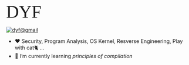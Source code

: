 <!-- <img align='right' src="https://github-readme-stats.vercel.app/api?username=Explainaur&hide_border=true&show_icons=true&title_color=404040&text_color=606060&bg_color=151515"> -->
<link rel="stylesheet" type="text/css" media="all" href="http://pic.dyf.ink/cyber.css" />


<font face="cyberpunk" size=30%>DYF</font>

[![dyf@gmail](https://img.shields.io/static/v1?label=dyf@gmail.com&message=%20&color=blue&logo=gmail&style=flat-square&logoColor=white)](mailto:dyf.auroa@gmail.com)

- ❤️ Security, Program Analysis, OS Kernel, Resverse Engineering, Play with cat🐈 ...
- 🌱 I’m currently learning *principles of compilation*

